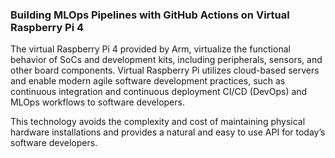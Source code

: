 ### Building MLOps Pipelines with GitHub Actions on Virtual Raspberry Pi 4  

The virtual Raspberry Pi 4 provided by Arm, virtualize the functional behavior of SoCs and development kits,
including peripherals, sensors, and other board components. 
Virtual Raspberry Pi utilizes cloud-based servers and enable modern agile software development practices,
such as continuous integration and continuous deployment CI/CD (DevOps) and MLOps workflows to software developers. 

This technology avoids the complexity and cost of maintaining physical hardware installations and provides a natural and easy to use API for today’s software developers. 
